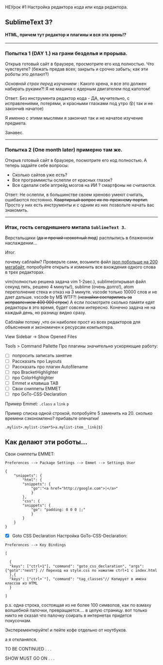 НЕУрок #1 Настройка редактора кода или кода редактора.

## SublimeText 3?
 
####  HTML, причем тут редактор и плагины и вся эта хрень!?

---

###  Попытка 1 (DAY 1.) на грани безделья и прорыва.

Открыв готовый сайт в браузере, просмотрите его код полностью. Что  чувствуете? (бежать предав всех; закрыть и срочно забыть; как эти роботы это делают?)

_Основной страх перед изучением_ : Какого хрена, я все это должен набирать руками?! Я не машина с ядерным двигателем под капотом!

Ответ: Без инструмента редактор кода - ДА, мучительно, с исправлениями, потерями, и красными глазками под утро 😵( так и не закончив начатое)


Я именно с этими мыслями я закончил так и не начатое изучение предмета. 

Занавес.

---

###  Попытка 2 (One month later) примерно там же.

Открыв готовый сайт в браузере, посмотрите его код полностью.
А теперь задайте себе вопросы: 
+   Сколько сайтов уже есть?  
+   Все программисты ослепли от красных глазок?  
+   Все сделали себе апгрейд мозгов на ИИ ? смартфоны не считаются.

Ответ: Не ослепли, в большинстве своем хреново умеют считать, ошибаются постоянно. <s>Квартирный вопрос их по-прежнему портит.</s>   
Просто у них есть инструменты и с одним из них позвольте начать вас знакомить. 

---

###  Итак, гость сегодняшнего митапа `SublimeText 3`.

Верстальщики  (<s>да и прочий неохотный люд</s>) расплылись в блаженном наслаждении...


Итог.

почему саблайм? Проверьте сами, возьмите файл [json побольше на 200 мегабайт](https://github.com/zeMirco/sf-city-lots-json), попробуйте открыть и изменить все вхождения одного слова в трех редакторах.

 vim(полностью решена задача vim 1-2sec.), sublime(открывал файл секунд пять, решено 4 минуты!), sublime (очень долго!), atom переполнение стека и отказ на 3 минуте. vscode только 10000 слов и не дает дальше. vscode by M$ WTF?!  (<s>незнайки состарились за исправлением 400 000 строк</s>)
А если посмотрите сколько памяти едят редакторы в это время, будет совсем интересно. Конечно задача не на каждый день, но разницу видно сразу. 

Саблайм потому ,что он наиболее прост из всех редакторов для объяснения и экономичен к ресурсам компьютера.




View Sidebar -> Show Opened Files

Tools > Command Pallette
Про плагины значительно ускоряющие работу:
- [ ] попросить записать занятие
- [ ] Рассказать про Layouts
- [ ] Рассказать про плагин Autofilename
- [ ] про BracketHighlighter
- [ ] про ColorHighlighter
- [ ] Emmet и клавиша TAB
- [ ] Свои сниппеты EMMET
- [ ] про GoTo-CSS-Declaration

Пример Emmet:
`.class`
`a`
`link`
`p`

Пример списка одной строкой, попробуйте 5 заменить на 20. сколько времени сэкономлено? прибавьте опечатки!

`.mylist>.mylist-item*5>a.mylist-item__link{$}`

##  Как делают эти роботы...

Свои сниппеты EMMET:

`Preferences --> Package Settings --> Emmet --> Settings User`

```
{
	"snippets": {
		"html": {
		"snippets": {
			"go":"<a href="http://google.com">|</a>"	
			}
		},
		"css": {
		"snippets": {
			"go": "padding: 0 0 0 |;"	
			}
		}
	}
}
```


- [x] Goto CSS Declaration
Настройка GoTo-CSS-Declaration:

`Preferences --> Key Bindings`

```
[

  {
  "keys": ["ctrl+1"], "command": "goto_css_declaration", "args": {"goto":"next"} // Переход на style.css по нажатию ctrl+1 с index.html
  },{
  "keys": ["ctrl+`"], "command": "tag_classes"// Копирует в имена классов из HTML
  }

]
```
p.s. одна строка, состоящая из не более 100 символов, как по взмаху волшебной палочки, превращается.... в целую страницу. вот только никто не сказал что палочку соирать в интернетах придется покусочкам.

Эксперементируйте! и пейте кофе отдельно от ноутбуков. 

а я откланялся.

TO BE CONTINUED . . .

SHOW MUST GO ON . . .
